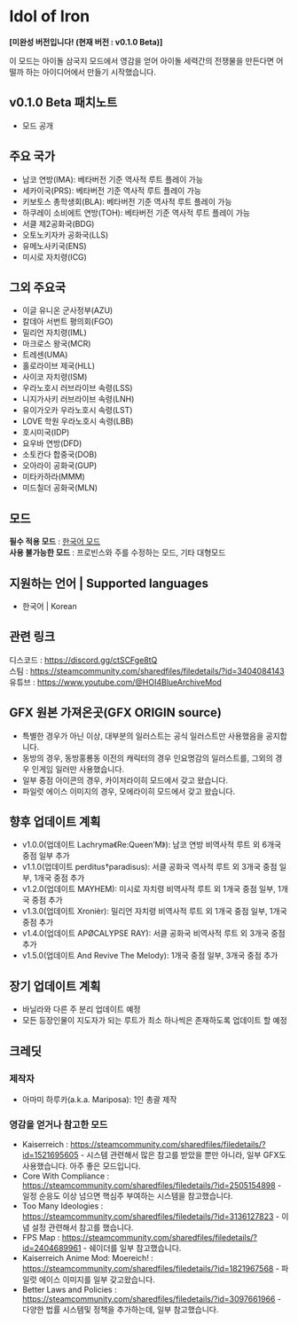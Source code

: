 **Idol of Iron**
=============
**\[미완성 버전입니다! (현재 버전 : v0.1.0 Beta)]**

이 모드는 아이돌 삼국지 모드에서 영감을 얻어 아이돌 세력간의 전쟁물을 만든다면 어떨까 하는 아이디어에서 만들기 시작했습니다.

## v0.1.0 Beta 패치노트
- 모드 공개

## 주요 국가
- 남코 연방(IMA): 베타버전 기준 역사적 루트 플레이 가능
- 세카이국(PRS): 베타버전 기준 역사적 루트 플레이 가능
- 키보토스 총학생회(BLA): 베타버전 기준 역사적 루트 플레이 가능
- 하쿠레이 소비에트 연방(TOH): 베타버전 기준 역사적 루트 플레이 가능
- 서클 제2공화국(BDG)
- 오토노키자카 공화국(LLS)
- 유메노사키국(ENS)
- 미시로 자치령(ICG)

## 그외 주요국
- 이글 유니온 군사정부(AZU)
- 칼데아 서번트 평의회(FGO)
- 밀리언 자치령(IML)
- 마크로스 왕국(MCR)
- 트레센(UMA)
- 홀로라이브 제국(HLL)
- 사이코 자치령(ISM)
- 우라노호시 러브라이브 속령(LSS)
- 니지가사키 러브라이브 속령(LNH)
- 유이가오카 우라노호시 속령(LST)
- LOVE 학원 우라노호시 속령(LBB)
- 호시미국(IDP)
- 요우바 연방(DFD)
- 소토칸다 합중국(DOB)
- 오아라이 공화국(GUP)
- 미타카하라(MMM)
- 미드칠더 공화국(MLN)

## 모드
**필수 적용 모드** : [한국어 모드](https://steamcommunity.com/sharedfiles/filedetails/?id=2743487021)  
**사용 불가능한 모드** : 프로빈스와 주를 수정하는 모드, 기타 대형모드

## 지원하는 언어 | Supported languages
- 한국어 | Korean

## 관련 링크
디스코드 : <https://discord.gg/ctSCFge8tQ>   
스팀 : <https://steamcommunity.com/sharedfiles/filedetails/?id=3404084143>   
유튜브 : <https://www.youtube.com/@HOI4BlueArchiveMod> 

## GFX 원본 가져온곳(GFX ORIGIN source)
- 특별한 경우가 아닌 이상, 대부분의 일러스트는 공식 일러스트만 사용했음을 공지합니다.
- 동방의 경우, 동방홍룡동 이전의 캐릭터의 경우 인요명감의 일러스트를, 그외의 경우 인게임 일러만 사용했습니다.
- 일부 중점 아이콘의 경우, 카이저라이히 모드에서 갖고 왔습니다.
- 파일럿 에이스 이미지의 경우, 모에라이히 모드에서 갖고 왔습니다.

## 향후 업데이트 계획
- v1.0.0(업데이트 Lachryma《Re:Queen’M》): 남코 연방 비역사적 루트 외 6개국 중점 일부 추가
- v1.1.0(업데이트 perditus†paradisus): 서클 공화국 역사적 루트 외 3개국 중점 일부, 1개국 중점 추가
- v1.2.0(업데이트 MAYHEM): 미시로 자치령 비역사적 루트 외 1개국 중점 일부, 1개국 중점 추가
- v1.3.0(업데이트 Xronièr): 밀리언 자치령 비역사적 루트 외 1개국 중점 일부, 1개국 중점 추가
- v1.4.0(업데이트 APØCALYPSE RAY): 서클 공화국 비역사적 루트 외 3개국 중점 추가
- v1.5.0(업데이트 And Revive The Melody): 1개국 중점 일부, 3개국 중점 추가

## 장기 업데이트 계획
- 바닐라와 다른 주 분리 업데이트 예정
- 모든 등장인물이 지도자가 되는 루트가 최소 하나씩은 존재하도록 업데이트 할 예정

## 크레딧
### 제작자
- 아마미 하루카(a.k.a. Mariposa): 1인 총괄 제작

### 영감을 얻거나 참고한 모드
- Kaiserreich : <https://steamcommunity.com/sharedfiles/filedetails/?id=1521695605> - 시스템 관련해서 많은 참고를 받았을 뿐만 아니라, 일부 GFX도 사용했습니다. 아주 좋은 모드입니다.
- Core With Compliance : <https://steamcommunity.com/sharedfiles/filedetails/?id=2505154898> - 일정 순응도 이상 넘으면 핵심주 부여하는 시스템을 참고했습니다.
- Too Many Ideologies : <https://steamcommunity.com/sharedfiles/filedetails/?id=3136127823> - 이념 설정 관련해서 참고를 했습니다.
- FPS Map : <https://steamcommunity.com/sharedfiles/filedetails/?id=2404689961> - 쉐이더를 일부 참고했습니다.
- Kaiserreich Anime Mod: Moereich! : <https://steamcommunity.com/sharedfiles/filedetails/?id=1821967568> - 파일럿 에이스 이미지를 일부 갖고왔습니다.
- Better Laws and Policies : <https://steamcommunity.com/sharedfiles/filedetails/?id=3097661966> - 다양한 법률 시스템및 정책을 추가하는데, 일부 참고했습니다.
